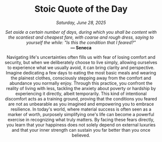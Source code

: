 <h1 align="center">Stoic Quote of the Day</h1>
<p align="center"><em><!--date-start-->Saturday, June 28, 2025<!--date-end--></em></p>
<p align="center">
    <em><!--START_SECTION:quote-text-->
Set aside a certain number of days, during which you shall be content with the scantiest and cheapest fare, with coarse and rough dress, saying to yourself the while: "Is this the condition that I feared?"
<!--END_SECTION:quote-text--></em><br>
    <strong>— <!--START_SECTION:quote-author-->
Seneca
<!--END_SECTION:quote-author--></strong>
</p>

<p align="center" style="max-width:600px;margin:0 auto;">
<!--START_SECTION:quote-interpretation-->
Navigating life's uncertainties often fills us with fear of losing comfort and security, but when we deliberately choose to live simply, allowing ourselves to experience what we usually avoid, it can bring clarity and perspective. Imagine dedicating a few days to eating the most basic meals and wearing the plainest clothes, consciously stepping away from the comfort and abundance you normally enjoy. Through this practice, you confront the reality of living with less, tackling the anxiety about poverty or hardship by experiencing it directly, albeit temporarily. This kind of intentional discomfort acts as a training ground, proving that the conditions you feared are not as unbearable as you imagined and empowering you to embrace resilience. In today's world, where material success is often seen as a marker of worth, purposely simplifying one's life can become a powerful exercise in recognizing what truly matters. By facing these fears directly, you learn that your happiness does not solely depend on external luxuries and that your inner strength can sustain you far better than you once believed.
<!--END_SECTION:quote-interpretation-->
</p>
